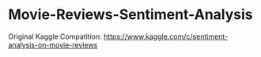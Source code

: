 # Movie-Reviews-Sentiment-Analysis

Original Kaggle Compatition: https://www.kaggle.com/c/sentiment-analysis-on-movie-reviews
